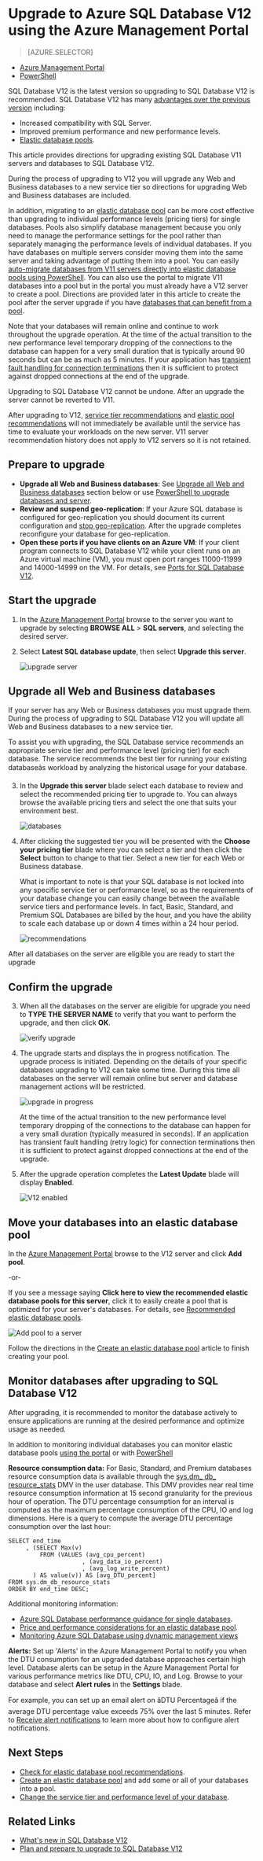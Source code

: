 <properties 
	pageTitle="Upgrade to Azure SQL Database V12 using the Azure Management Portal | Windows Azure" 
	description="Explains how to upgrade to Azure SQL Database V12 including how to upgrade Web and Business databases, and how to upgrade a V11 server migrating its databases directly into an elastic database pool using the Azure Management Portal." 
	services="sql-database" 
	documentationCenter="" 
	authors="stevestein" 
	manager="jeffreyg"
	editor=""/>

<tags
	ms.service="sql-database"
	ms.date="11/11/2015"
	wacn.date=""/>


# Upgrade to Azure SQL Database V12 using the Azure Management Portal


> [AZURE.SELECTOR]
- [Azure Management Portal](/documentation/articles/sql-database-upgrade-server-portal)
- [PowerShell](/documentation/articles/sql-database-upgrade-server-powershell)


SQL Database V12 is the latest version so upgrading to SQL Database V12 is recommended.
SQL Database V12 has many [advantages over the previous version](/documentation/articles/sql-database-v12-whats-new) including:

- Increased compatibility with SQL Server.
- Improved premium performance and new performance levels.
- [Elastic database pools](/documentation/articles/sql-database-elastic-pool).

This article provides directions for upgrading existing SQL Database V11 servers and databases to SQL Database V12. 

During the process of upgrading to V12 you will upgrade any Web and Business databases to a new service tier so directions for upgrading Web and Business databases are included. 

In addition, migrating to an [elastic database pool](/documentation/articles/sql-database-elastic-pool) can be more cost effective than upgrading to individual performance levels (pricing tiers) for single databases. Pools also simplify database management because you only need to manage the performance settings for the pool rather than separately managing the performance levels of individual databases. If you have databases on multiple servers consider moving them into the same server and taking advantage of putting them into a pool. You can easily [auto-migrate databases from V11 servers directly into elastic database pools using PowerShell](/documentation/articles/sql-database-upgrade-server). You can also use the portal to migrate V11 databases into a pool but in the portal you must already have a V12 server to create a pool. Directions are provided later in this article to create the pool after the server upgrade if you have [databases that can benefit from a pool](/documentation/articles/sql-database-elastic-pool-guidance).

Note that your databases will remain online and continue to work throughout the upgrade operation. At the time of the actual transition to the new performance level temporary dropping of the connections to the database can happen for a very small duration that is typically around 90 seconds but can be as much as 5 minutes. If your application has [transient fault handling for connection terminations](/documentation/articles/sql-database-connect-central-recommendations) then it is sufficient to protect against dropped connections at the end of the upgrade. 

Upgrading to SQL Database V12 cannot be undone. After an upgrade the server cannot be reverted to V11. 

After upgrading to V12, [service tier recommendations](/documentation/articles/sql-database-service-tier-advisor) and [elastic pool recommendations](/documentation/articles/sql-database-elastic-pool-portal/#step-2-choose-a-pricing-tier) will not immediately be available until the service has time to evaluate your workloads on the new server. V11 server recommendation history does not apply to V12 servers so it is not retained.


## Prepare to upgrade

- **Upgrade all Web and Business databases**: See [Upgrade all Web and Business databases](/documentation/articles/sql-database-upgrade-server-portal#upgrade-all-web-and-business-databases) section below or use [PowerShell to upgrade databases and server](/documentation/articles/sql-database-upgrade-server-powershell).
- **Review and suspend geo-replication**: If your Azure SQL database is configured for geo-replication you should document its current configuration and [stop geo-replication](/documentation/articles/sql-database-geo-replication-portal#remove-secondary-database). After the upgrade completes reconfigure your database for geo-replication.
- **Open these ports if you have clients on an Azure VM**: If your client program connects to SQL Database V12 while your client runs on an Azure virtual machine (VM), you must open port ranges 11000-11999 and 14000-14999 on the VM. For details, see [Ports for SQL Database V12](/documentation/articles/sql-database-develop-direct-route-ports-adonet-v12).



## Start the upgrade

1. In the [Azure Management Portal](http://manage.windowsazure.cn) browse to the server you want to upgrade by selecting **BROWSE ALL** > **SQL servers**, and selecting the desired server.
2. Select **Latest SQL database update**, then select **Upgrade this server**.

      ![upgrade server][1]

## Upgrade all Web and Business databases

If your server has any Web or Business databases you must upgrade them. During the process of upgrading to SQL Database V12 you will update all Web and Business databases to a new service tier.    

To assist you with upgrading, the SQL Database service recommends an appropriate service tier and performance level (pricing tier) for each database. The service recommends the best tier for running your existing databaseâs workload by analyzing the historical usage for your database. 
    
3. In the **Upgrade this server** blade select each database to review and select the recommended pricing tier to upgrade to. You can always browse the available pricing tiers and select the one that suits your environment best.


     ![databases][2]


7. After clicking the suggested tier you will be presented with the **Choose your pricing tier** blade where you can select a tier and then click the **Select** button to change to that tier. Select a new tier for each Web or Business database.

    What is important to note is that your SQL database is not locked into any specific service tier or performance level, so as the requirements of your database change you can easily change between the available service tiers and performance levels. In fact, Basic, Standard, and Premium SQL Databases are billed by the hour, and you have the ability to scale each database up or down 4 times within a 24 hour period.

    ![recommendations][6]


After all databases on the server are eligible you are ready to start the upgrade

## Confirm the upgrade

3. When all the databases on the server are eligible for upgrade you need to **TYPE THE SERVER NAME** to verify that you want to perform the upgrade, and then click **OK**. 

    ![verify upgrade][3]


4. The upgrade starts and displays the in progress notification. The upgrade process is initiated. Depending on the details of your specific databases upgrading to V12 can take some time. During this time all databases on the server will remain online but server and database management actions will be restricted.

    ![upgrade in progress][4]

    At the time of the actual transition to the new performance level temporary dropping of the connections to the database can happen for a very small duration (typically measured in seconds). If an application has transient fault handling (retry logic) for connection terminations then it is sufficient to protect against dropped connections at the end of the upgrade. 

5. After the upgrade operation completes the **Latest Update** blade will display **Enabled**. 

    ![V12 enabled][5]  

## Move your databases into an elastic database pool

In the [Azure Management Portal](https://manage.windowsazure.cn) browse to the V12 server and click **Add pool**.

-or-

If you see a message saying **Click here to view the recommended elastic database pools for this server**, click it to easily create a pool that is optimized for your server's databases. For details, see [Recommended elastic database pools](/documentation/articles/sql-database-elastic-pool-portal/#recommended-elastic-database-pools).

![Add pool to a server][7]
   
Follow the directions in the [Create an elastic database pool](/documentation/articles/sql-database-elastic-pool) article to finish creating your pool.

## Monitor databases after upgrading to SQL Database V12


After upgrading, it is recommended to monitor the database actively to ensure applications are running at the desired performance and optimize usage as needed. 

In addition to monitoring individual databases you can monitor elastic database pools [using the portal](/documentation/articles/sql-database-elastic-pool-portal/#monitor-and-manage-an-elastic-database-pool) or with [PowerShell](/documentation/articles/sql-database-elastic-pool-powershell/#monitoring-elastic-databases-and-elastic-database-pools) 


**Resource consumption data:** For Basic, Standard, and Premium databases resource consumption data is available through the [sys.dm_ db_ resource_stats](http://msdn.microsoft.com/zh-cn/library/azure/dn800981.aspx) DMV in the user database. This DMV provides near real time resource consumption information at 15 second granularity for the previous hour of operation. The DTU percentage consumption for an interval is computed as the maximum percentage consumption of the CPU, IO and log dimensions. Here is a query to compute the average DTU percentage consumption over the last hour:

    SELECT end_time
    	 , (SELECT Max(v)
             FROM (VALUES (avg_cpu_percent)
                         , (avg_data_io_percent)
                         , (avg_log_write_percent)
    	   ) AS value(v)) AS [avg_DTU_percent]
    FROM sys.dm_db_resource_stats
    ORDER BY end_time DESC;

Additional monitoring information:

- [Azure SQL Database performance guidance for single databases](http://msdn.microsoft.com/zh-cn/library/azure/dn369873.aspx).
- [Price and performance considerations for an elastic database pool](/documentation/articles/sql-database=elastic-pool-guidance).
- [Monitoring Azure SQL Database using dynamic management views](/documentation/articles/sql-database-monitoring-with-dmvs)




**Alerts:** Set up 'Alerts' in the Azure Management Portal to notify you when the DTU consumption for an upgraded database approaches certain high level. Database alerts can be setup in the Azure Management Portal for various performance metrics like DTU, CPU, IO, and Log. Browse to your database and select **Alert rules** in the **Settings** blade.

For example, you can set up an email alert on âDTU Percentageâ if the average DTU percentage value exceeds 75% over the last 5 minutes. Refer to [Receive alert notifications](/documentation/articles/insights-receive-alert-notifications) to learn more about how to configure alert notifications.





## Next Steps

- [Check for elastic database pool recommendations](/documentation/articles/sql-database-elastic-pool-portal/#recommended-elastic-database-pools).
- [Create an elastic database pool](/documentation/articles/sql-database-elastic-pool-portal) and add some or all of your databases into a pool.
- [Change the service tier and performance level of your database](/documentation/articles/sql-database-scale-up).



## Related Links

- [What's new in SQL Database V12](/documentation/articles/sql-database-v12-whats-new)
- [Plan and prepare to upgrade to SQL Database V12](/documentation/articles/sql-database-v12-plan-prepare-upgrade)


<!--Image references-->
[1]: ./media/sql-database-upgrade-server-portal/latest-sql-database-update.png
[2]: ./media/sql-database-upgrade-server-portal/upgrade-server2.png
[3]: ./media/sql-database-upgrade-server-portal/upgrade-server3.png
[4]: ./media/sql-database-upgrade-server-portal/online-during-upgrade.png
[5]: ./media/sql-database-upgrade-server-portal/enabled.png
[6]: ./media/sql-database-upgrade-server-portal/recommendations.png
[7]: ./media/sql-database-upgrade-server-portal/new-elastic-pool.png





